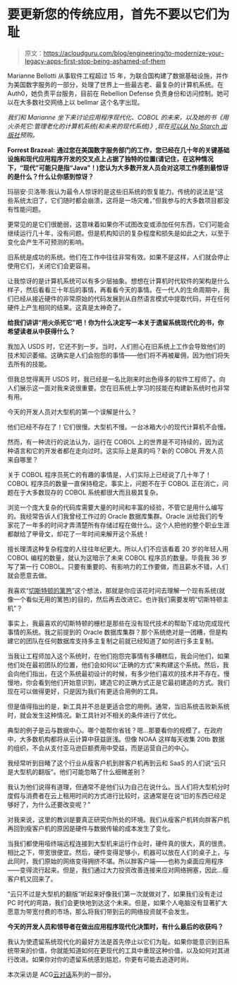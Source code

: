 # 要更新您的传统应用，首先不要以它们为耻

> 原文：<https://acloudguru.com/blog/engineering/to-modernize-your-legacy-apps-first-stop-being-ashamed-of-them>

Marianne Bellotti 从事软件工程超过 15 年，为联合国构建了数据基础设施，并作为美国数字服务的一部分，处理了世界上一些最古老、最复杂的计算机系统。在 Auth0，她负责平台服务，目前在 Rebellion Defense 负责身份和访问控制。她可以在大多数社交网络上以 bellmar 这个名字出现。

*我们和 Marianne 坐下来讨论应用程序现代化、COBOL 的未来，以及她的书《用火杀死它:管理老化的计算机系统(和未来的现代系统)》,现在[可以从 No Starch 出版社](https://nostarch.com/kill-it-fire)预购。*

**Forrest Brazeal:** **通过您在美国数字服务部门的工作，您已经在几十年的关键基础设施和现代应用程序开发的交叉点上占据了独特的位置(请记住，在这种情况下，“现代”可能只是指“Java”！)您认为大多数开发人员会对这项工作感到最惊讶的是什么？什么让你感到惊讶？**

玛丽安·贝洛蒂:我认为最令人惊讶的是这些旧系统的恢复能力。传统的说法是“这些系统太旧了，它们随时都会崩溃，这将是一场灾难，”但我参与的大多数项目都没有性能问题。

更常见的是它们很脆弱，这意味着如果你不试图改变或添加任何东西，它们可能会继续运行几十年，没有问题。但是机构知识的复杂程度和损失是如此之大，以至于变化会产生不可预测的影响。

旧系统是成功的系统。他们在工作中往往非常有效。如果不是这样，人们就会停止使用它们，关闭它们会更容易。

让我惊讶的是计算机系统可以有多少层抽象。想想在计算机时代软件的架构是什么样子，然后看看三十年后的事情，再看看今天的事情。在一代人的生命周期中，我们已经从接近硬件的非常原始的代码发展到从自然语言模式中提取代码，并在任何硬件上产生相同的结果。这真是太神奇了。

**给我们讲讲“用火杀死它”吧！你为什么决定写一本关于遗留系统现代化的书，你希望读者从中获得什么？**

我加入 USDS 时，它还不到一岁。当时，人们担心在旧系统上工作会导致他们的技术知识萎缩。这确实是人们会抱怨的事情——他们将不再被雇佣，因为他们将失去所有的技能。

但我总觉得离开 USDS 时，我已经是一名比刚来时出色得多的软件工程师了。向人们展示这一面对我来说很重要。您在旧系统上学习的技能在构建新系统时也非常有用。

今天的开发人员对大型机的第一个误解是什么？

他们已经不存在了！它们很慢。大型机不慢。一台冰箱大小的现代计算机不会慢。

然而，有一种流行的说法认为，运行在 COBOL 上的世界是不可持续的，因为这种语言和它的开发者都在走向过时。这实际上是真的吗？新的 COBOL 开发人员来自哪里？

关于 COBOL 程序员死亡的有趣的事情是，人们实际上已经说了几十年了！COBOL 程序员的数量一直保持稳定。事实上，问题不在于 COBOL 正在消亡，问题在于大多数现存的 COBOL 系统都很大而且极其复杂。

浏览一个庞大复杂的代码库需要大量的时间和丰富的经验，不管它是用什么编写的。我经常告诉人们我曾经工作过的 Oracle 数据库集群。Oracle 派给我们的专家花了一年多的时间才弄清楚所有存储过程在做什么。这个人把他的整个职业生涯都献给了甲骨文，却花了一年时间来解开这个系统！

擅长理清这种复杂程度的人往往年纪更大。所以人们不应该看着 20 岁的年轻人用 COBOL 编程的数量，就认为这暗示了未来 COBOL 程序员的数量。毕竟我 36 岁写了第一行 COBOL。只要有重要的、有影响力的工作要做，而且薪水不错，人们就会愿意去做。

我喜欢“[切斯特顿的篱笆](https://en.wikipedia.org/wiki/Wikipedia:Chesterton%27s_fence)”这个想法，那就是你应该花时间去理解一个现有系统(就像一个看似无用的篱笆)的目的，然后再去改进它。也许我们需要发明“切斯特顿主机”？

事实上，我最喜欢的切斯特顿的栅栏是那些在没有现代技术的帮助下成功完成现代事情的系统。我之前提到的 Oracle 数据库集群？那个系统绝对是一团糟，但是构建它的团队在任何数据库支持多主复制之前就已经知道了如何进行多主复制。

当我让工程师加入这个系统时，在他们抱怨完事情有多糟糕后，我会问他们，如果他们处在最初团队的位置，他们会如何以“正确的方式”来构建这个系统。然后，我会向他们指出，在这个系统最初设计的时候，有多少他们喜欢的技术并不存在。慢慢地，你会看到他们开始意识到，建造它的正确方式正是它最初建造的方式。我们现在可以做得更好，只是因为我们有更适合用例的工具。

但是值得指出的是，新工具并不总是更适合您的用例。通常，当旧系统击败新系统时，就会发生这种情况。新工具针对不相关的条件进行了优化。

典型的例子是云与数据中心。哪个能帮你省钱？嗯…那要看你的规模了。在政府中，大多数机构都将从云计算中获益匪浅。但像 NOAA 这样每天收集 20tb 数据的组织，不会从支付亚马逊巨额费用中受益，而是运营自己的中心。

我经常听到目睹了这个行业从瘦客户机到胖客户机再到云和 SaaS 的人们说“云只是大型机的翻版”。他们可能忽略了什么细微差别？

我认为他们说得有道理，但通常不是他们认为自己在说什么。当人们将大型机分时度假与消费者在云上租用时间的方式进行比较时，这通常是在说“旧的东西已经足够好了，为什么还要改变呢？”

对我来说，这里的教训是要真正研究你所处的环境。我们从瘦客户机转向胖客户机再回到瘦客户机的原因是硬件与数据传输的成本发生了变化。

当我们都使用哑终端远程连接到大型机来运行作业时，硬件真的很大，真的很贵。相比之下，带宽很便宜。然后，硬件变得足够小，机器可以放在人们的桌子上，与此同时，我们原始的网络变得拥挤不堪。所以胖客户端——也称为桌面应用程序——变得流行起来。但是，我们通过大力投资改善连接来应对网络拥塞，因此…瘦客户机又回来了。

“云只不过是大型机的翻版”听起来好像我们第一次就做对了，如果我们没有走过 PC 时代的弯路，我们会更快地到达这个未来。但是，如果个人电脑没有显著扩大愿意为带宽付费的市场，那么将我们带到云的网络投资就不会发生。

**今天的开发人员和领导者在做出应用程序现代化决策时，有什么最后的收获吗？**

我认为使遗留系统现代化的最好方法是首先停止以它们为耻。如果你能意识到旧系统带来的价值，你就能知道如何在更现代的工具中重现这种价值，以及如何对其进行改进。如果你对你的遗留系统感到尴尬，你更有可能去追逐时尚。

本次采访是 ACG[云对话](https://acloudguru.com/blog/tag/cloud-conversations)系列的一部分。